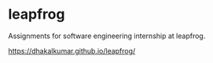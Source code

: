 # leapfrog
Assignments for software engineering internship at leapfrog.

https://dhakalkumar.github.io/leapfrog/

